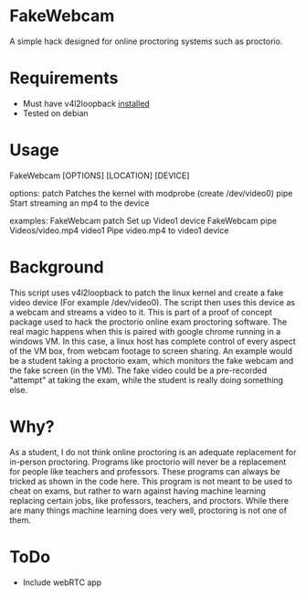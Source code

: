 # FakeWebcam
A simple hack designed for online proctoring systems such as proctorio.

# Requirements
+ Must have v4l2loopback [installed](https://github.com/Nat-As/v4l2loopback)
+ Tested on debian

# Usage
FakeWebcam [OPTIONS] [LOCATION] [DEVICE]

options:
    patch       Patches the kernel with modprobe (create /dev/video0)
    pipe        Start streaming an mp4 to the device

examples:
    FakeWebcam patch                            Set up Video1 device
    FakeWebcam pipe Videos/video.mp4 video1     Pipe video.mp4 to video1 device
# Background
This script uses v4l2loopback to patch the linux kernel and create a fake video device (For example /dev/video0). The script then uses this device as a webcam and streams a video to it. This is part of a proof of concept package used to hack the proctorio online exam proctoring software. The real magic happens when this is paired with google chrome running in a windows VM. In this case, a linux host has complete control of every aspect of the VM box, from webcam footage to screen sharing. An example would be a student taking a proctorio exam, which monitors the fake webcam and the fake screen (in the VM). The fake video could be a pre-recorded "attempt" at taking the exam, while the student is really doing something else.
# Why?
As a student, I do not think online proctoring is an adequate replacement for in-person proctoring. Programs like proctorio will never be a replacement for people like teachers and professors. These programs can always be tricked as shown in the code here. This program is not meant to be used to cheat on exams, but rather to warn against having machine learning replacing certain jobs, like professors, teachers, and proctors. While there are many things machine learning does very well, proctoring is not one of them.
# ToDo
+ Include webRTC app
